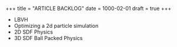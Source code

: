+++
title = "ARTICLE BACKLOG"
date = 1000-02-01
draft = true
+++

- LBVH
- Optimizing a 2d particle simulation
- 2D SDF Physics
- 3D SDF Ball Packed Physics
